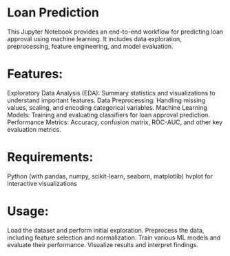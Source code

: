 # Loan Prediction

This Jupyter Notebook provides an end-to-end workflow for predicting loan approval using machine learning. It includes data exploration, preprocessing, feature engineering, and model evaluation.

# Features:
Exploratory Data Analysis (EDA): Summary statistics and visualizations to understand important features.
Data Preprocessing: Handling missing values, scaling, and encoding categorical variables.
Machine Learning Models: Training and evaluating classifiers for loan approval prediction.
Performance Metrics: Accuracy, confusion matrix, ROC-AUC, and other key evaluation metrics.

# Requirements:
Python (with pandas, numpy, scikit-learn, seaborn, matplotlib)
hvplot for interactive visualizations

# Usage:
Load the dataset and perform initial exploration.
Preprocess the data, including feature selection and normalization.
Train various ML models and evaluate their performance.
Visualize results and interpret findings.
